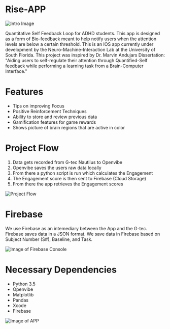 # Rise-APP

![Intro Image](https://github.com/DeepMindv2/Rise/blob/master/Images/Screen%20Shot%202019-11-24%20at%207.52.31%20PM.png)

Quantitative Self Feedback Loop for ADHD students. This app is designed as a form of Bio-feedback meant to help notify users when the attention levels are below a certain threshold. This is an IOS app currently under development by the Neuro-Machine-Interaction Lab at the University of South Florida. This project was inspired by Dr. Marvin Andujars Dissertation: "Aiding users to self-regulate their attention through Quantified-Self feedback while performing a learning task from a Brain-Computer Interface."  

# Features
- Tips on improving Focus 
- Positive Reinforcement Techniques 
- Ability to store and review previous data
- Gamification features for game rewards 
- Shows picture of brain regions that are active in color 

# Project Flow
1. Data gets recorded from G-tec Nautilus to Openvibe
2. Openvibe saves the users raw data locally
3. From there a python script is run which calculates the Engagement 
4. The Engagement score is then sent to Firebase (Cloud Storage)
5. From there the app retrieves the Engagement scores 

![Project Flow](https://github.com/DeepMindv2/Rise_2.0__2/blob/master/Images/Screen%20Shot%202019-11-24%20at%207.29.10%20PM.png)

# Firebase 
We use Firebase as an intemediary between the App and the G-tec. Firebase saves data in a JSON format. We save data in Firebase based on Subject Number (S#), Baseline, and Task. 

![Image of Firebase Console](https://github.com/DeepMindv2/Rise_2.0__2/blob/master/Images/Screen%20Shot%202019-11-24%20at%205.45.52%20PM.png)

# Necessary Dependencies
- Python 3.5
- Openvibe
- Matplotlib
- Pandas
- Xcode
- Firebase


![Image of APP](https://github.com/DeepMindv2/Rise_2.0__2/blob/master/Images/Screen%20Shot%202019-11-24%20at%203.10.34%20PM.png)

